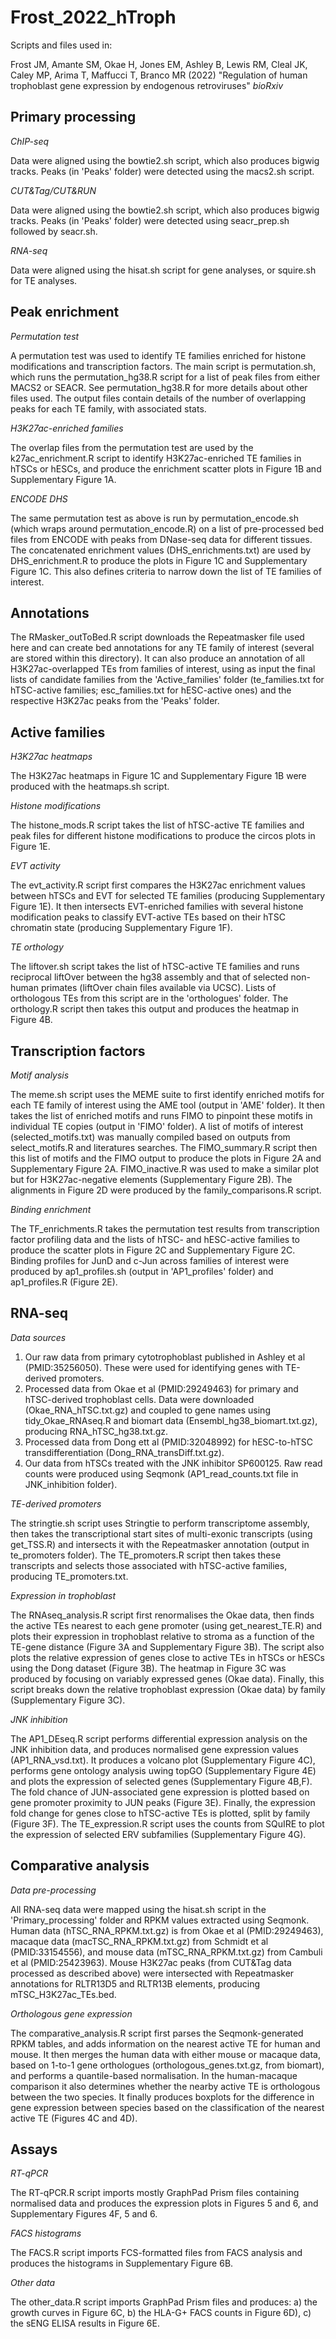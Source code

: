 # Frost_2022_hTroph

Scripts and files used in:

Frost JM, Amante SM, Okae H, Jones EM, Ashley B, Lewis RM, Cleal JK, Caley MP, Arima T, Maffucci T, Branco MR (2022) "Regulation of human trophoblast gene expression by endogenous retroviruses" *bioRxiv*


## Primary processing

*ChIP-seq*

Data were aligned using the bowtie2.sh script, which also produces bigwig tracks. Peaks (in 'Peaks' folder) were detected using the macs2.sh script.

*CUT&Tag/CUT&RUN*

Data were aligned using the bowtie2.sh script, which also produces bigwig tracks. Peaks (in 'Peaks' folder) were detected using seacr_prep.sh followed by seacr.sh.

*RNA-seq*

Data were aligned using the hisat.sh script for gene analyses, or squire.sh for TE analyses.


## Peak enrichment

*Permutation test*

A permutation test was used to identify TE families enriched for histone modifications and transcription factors. The main script is permutation.sh, which runs the permutation_hg38.R script for a list of peak files from either MACS2 or SEACR. See permutation_hg38.R for more details about other files used. The output files contain details of the number of overlapping peaks for each TE family, with associated stats.

*H3K27ac-enriched families*

The overlap files from the permutation test are used by the k27ac_enrichment.R script to identify H3K27ac-enriched TE families in hTSCs or hESCs, and produce the enrichment scatter plots in Figure 1B and Supplementary Figure 1A.

*ENCODE DHS*

The same permutation test as above is run by permutation_encode.sh (which wraps around permutation_encode.R) on a list of pre-processed bed files from ENCODE with peaks from DNase-seq data for different tissues. The concatenated enrichment values (DHS_enrichments.txt) are used by DHS_enrichment.R to produce the plots in Figure 1C and Supplementary Figure 1C. This also defines criteria to narrow down the list of TE families of interest.


## Annotations

The RMasker_outToBed.R script downloads the Repeatmasker file used here and can create bed annotations for any TE family of interest (several are stored within this directory). It can also produce an annotation of all H3K27ac-overlapped TEs from families of interest, using as input the final lists of candidate families from the 'Active_families' folder (te_families.txt for hTSC-active families; esc_families.txt for hESC-active ones) and the respective H3K27ac peaks from the 'Peaks' folder.


## Active families

*H3K27ac heatmaps*

The H3K27ac heatmaps in Figure 1C and Supplementary Figure 1B were produced with the heatmaps.sh script.

*Histone modifications*

The histone_mods.R script takes the list of hTSC-active TE families and peak files for different histone modifications to produce the circos plots in Figure 1E.

*EVT activity*

The evt_activity.R script first compares the H3K27ac enrichment values between hTSCs and EVT for selected TE families (producing Supplementary Figure 1E). It then intersects EVT-enriched families with several histone modification peaks to classify EVT-active TEs based on their hTSC chromatin state (producing Supplementary Figure 1F).

*TE orthology*

The liftover.sh script takes the list of hTSC-active TE families and runs reciprocal liftOver between the hg38 assembly and that of selected non-human primates (liftOver chain files available via UCSC). Lists of orthologous TEs from this script are in the 'orthologues' folder. The orthology.R script then takes this output and produces the heatmap in Figure 4B.


## Transcription factors

*Motif analysis*

The meme.sh script uses the MEME suite to first identify enriched motifs for each TE family of interest using the AME tool (output in 'AME' folder). It then takes the list of enriched motifs and runs FIMO to pinpoint these motifs in individual TE copies (output in 'FIMO' folder). A list of motifs of interest (selected_motifs.txt) was manually compiled based on outputs from select_motifs.R and literatures searches. The FIMO_summary.R script then this list of motifs and the FIMO output to produce the plots in Figure 2A and Supplementary Figure 2A. FIMO_inactive.R was used to make a similar plot but for H3K27ac-negative elements (Supplementary Figure 2B). The alignments in Figure 2D were produced by the family_comparisons.R script.

*Binding enrichment*

The TF_enrichments.R takes the permutation test results from transcription factor profiling data and the lists of hTSC- and hESC-active families to produce the scatter plots in Figure 2C and Supplementary Figure 2C. Binding profiles for JunD and c-Jun across families of interest were produced by ap1_profiles.sh (output in 'AP1_profiles' folder) and ap1_profiles.R (Figure 2E).


## RNA-seq

*Data sources*

1. Our raw data from primary cytotrophoblast published in Ashley et al (PMID:35256050). These were used for identifying genes with TE-derived promoters.
2. Processed data from Okae et al (PMID:29249463) for primary and hTSC-derived trophoblast cells. Data were downloaded (Okae_RNA_hTSC.txt.gz) and coupled to gene names using tidy_Okae_RNAseq.R and biomart data (Ensembl_hg38_biomart.txt.gz), producing RNA_hTSC_hg38.txt.gz.
3. Processed data from Dong ett al (PMID:32048992) for hESC-to-hTSC transdifferentiation (Dong_RNA_transDiff.txt.gz).
4. Our data from hTSCs treated with the JNK inhibitor SP600125. Raw read counts were produced using Seqmonk (AP1_read_counts.txt file in JNK_inhibition folder).

*TE-derived promoters*

The stringtie.sh script uses Stringtie to perform transcriptome assembly, then takes the transcriptional start sites of multi-exonic transcripts (using get_TSS.R) and intersects it with the Repeatmasker annotation (output in te_promoters folder). The TE_promoters.R script then takes these transcripts and selects those associated with hTSC-active families, producing TE_promoters.txt.


*Expression in trophoblast*

The RNAseq_analysis.R script first renormalises the Okae data, then finds the active TEs nearest to each gene promoter (using get_nearest_TE.R) and plots their expression in trophoblast relative to stroma as a function of the TE-gene distance (Figure 3A and Supplementary Figure 3B). The script also plots the relative expression of genes close to active TEs in hTSCs or hESCs using the Dong dataset (Figure 3B). The heatmap in Figure 3C was produced by focusing on variably expressed genes (Okae data). Finally, this script breaks down the relative trophoblast expression (Okae data) by family (Supplementary Figure 3C).

*JNK inhibition*

The AP1_DEseq.R script performs differential expression analysis on the JNK inhibition data, and produces normalised gene expression values (AP1_RNA_vsd.txt). It produces a volcano plot (Supplementary Figure 4C), performs gene ontology analysis uwing topGO (Supplementary Figure 4E) and plots the expression of selected genes (Supplementary Figure 4B,F). The fold chance of JUN-associated gene expression is plotted based on gene promoter proximity to JUN peaks (Figure 3E). Finally, the expression fold change for genes close to hTSC-active TEs is plotted, split by family (Figure 3F). The TE_expression.R script uses the counts from SQuIRE to plot the expression of selected ERV subfamilies (Supplementary Figure 4G).


## Comparative analysis

*Data pre-processing*

All RNA-seq data were mapped using the hisat.sh script in the 'Primary_processing' folder and RPKM values extracted using Seqmonk. Human data (hTSC_RNA_RPKM.txt.gz) is from Okae et al (PMID:29249463), macaque data (macTSC_RNA_RPKM.txt.gz) from Schmidt et al (PMID:33154556), and mouse data (mTSC_RNA_RPKM.txt.gz) from Cambuli et al (PMID:25423963). Mouse H3K27ac peaks (from CUT&Tag data processed as described above) were intersected with Repeatmasker annotations for RLTR13D5 and RLTR13B elements, producing mTSC_H3K27ac_TEs.bed.

*Orthologous gene expression*

The comparative_analysis.R script first parses the Seqmonk-generated RPKM tables, and adds information on the nearest active TE for human and mouse. It then merges the human data with either mouse or macaque data, based on 1-to-1 gene orthologues (orthologous_genes.txt.gz, from biomart), and performs a quantile-based normalisation. In the human-macaque comparison it also determines whether the nearby active TE is orthologous between the two species. It finally produces boxplots for the difference in gene expression between species based on the classification of the nearest active TE (Figures 4C and 4D).


## Assays

*RT-qPCR*

The RT-qPCR.R script imports mostly GraphPad Prism files containing normalised data and produces the expression plots in Figures 5 and 6, and Supplementary Figures 4F, 5 and 6.

*FACS histograms*

The FACS.R script imports FCS-formatted files from FACS analysis and produces the histograms in Supplementary Figure 6B.

*Other data*

The other_data.R script imports GraphPad Prism files and produces: a) the growth curves in Figure 6C, b) the HLA-G+ FACS counts in Figure 6D), c) the sENG ELISA results in Figure 6E.



